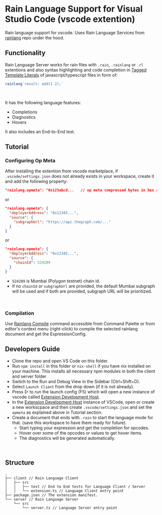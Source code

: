# Rain Language Support for Visual Studio Code (vscode extention)

Rain language support for vscode. Uses Rain Language Services from [rainlang](https://github.com/rainprotocol/rainlang) repo under the hood.
<br>

## Functionality

Rain Language Server works for rain files with `.rain`, `.rainlang` or `.rl` extentions and also syntax highlighting and code completion in [Tagged Template Literals](https://developer.mozilla.org/en-US/docs/Web/JavaScript/Reference/Template_literals#tagged_templates) of javascript/typescript files in form of:
```typescript
rainlang`result: add(1 2);`
```
<br>

It has the following language features:
- Completions
- Diagnostics
- Hovers

It also includes an End-to-End test.
<br>

## Tutorial

### Configuring Op Meta

After installing the extention from vscode marketplace, if `.vscode/settings.json` does not already exists in your workspace, create it and add the following property:
```json
"rainlang.opmeta": "0x123abcd...   // op meta compressed bytes in hex string"
```
or
```json
"rainlang.opmeta": {
  "deployerAddress": "0x12345...",
  "source": {
    "subgraphUrl": "https://api.thegraph.com/..." 
  }
}
``` 
or
```json
"rainlang.opmeta": {
  "deployerAddress": "0x12345...",
  "source": {
    "chainId": 524289
  }
}
```
- `524289` is Mumbai (Polygon testnet) chain id.
- if no `chainId` or `subgraphUrl` are provided, the default Mumbai subgraph will be used and if both are provided, subgraph URL will be prioritized.
<br>

### Compilation

Use [Rainlang Compile]() command accessible from Command Palette or from editor's context menu (right-click) to compile the selected rainlang document and get the ExpressionConfig.
<br>

## Developers Guide

- Clone the repo and open VS Code on this folder.
- Run `npm install` in this folder or `nix-shell` if you have nix installed on your machine. This installs all necessary npm modules in both the client and server folder
- Switch to the Run and Debug View in the Sidebar (Ctrl+Shift+D).
- Select `Launch Client` from the drop down (if it is not already).
- Press ▷ to run the launch config (F5) which will open a new instance of vscode called [Extension Development Host](https://code.visualstudio.com/api/get-started/your-first-extension#:~:text=Then%2C%20inside%20the%20editor%2C%20press%20F5.%20This%20will%20compile%20and%20run%20the%20extension%20in%20a%20new%20Extension%20Development%20Host%20window.).
- In the [Extension Development Host](https://code.visualstudio.com/api/get-started/your-first-extension#:~:text=Then%2C%20inside%20the%20editor%2C%20press%20F5.%20This%20will%20compile%20and%20run%20the%20extension%20in%20a%20new%20Extension%20Development%20Host%20window.) instance of VSCode, open or create a new workscpace and then create `.vscode/settings.json` and set the `opmeta` as explained above in Tutorial section.
- Create a document that ends with `.rain` to start the language mode for that. (save this workspace to have them ready for future).
  - Start typing your expression and get the completion for opcodes.
  - Hover over some of the opcodes or values to get hover items.
  - The diagnostics will be generated automatically.
<br>

## Structure

```
.
├── client // Rain Language Client
│   ├── src
│   │   ├── test // End to End tests for Language Client / Server
│   │   └── extension.ts // Language Client entry point
├── package.json // The extension manifest.
└── server // Rain Language Server
    └── src
        └── server.ts // Language Server entry point
```
<br>
